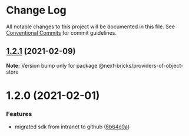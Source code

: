 # Change Log

All notable changes to this project will be documented in this file.
See [Conventional Commits](https://conventionalcommits.org) for commit guidelines.

## [1.2.1](https://github.com/easyops-cn/next-providers/compare/@next-bricks/providers-of-object-store@1.2.0...@next-bricks/providers-of-object-store@1.2.1) (2021-02-09)

**Note:** Version bump only for package @next-bricks/providers-of-object-store

# 1.2.0 (2021-02-01)

### Features

- migrated sdk from intranet to github ([6b64c0a](https://github.com/easyops-cn/next-providers/commit/6b64c0af35b7ac5b7df5459aa577b87e84d75aa0))
